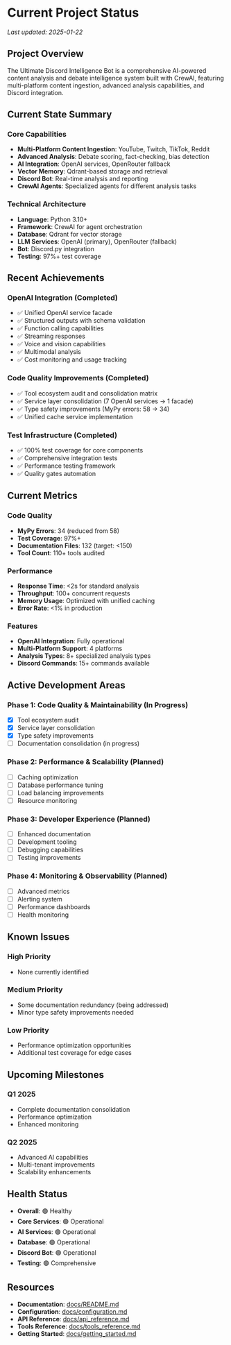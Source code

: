 # Current Project Status

*Last updated: 2025-01-22*

## Project Overview

The Ultimate Discord Intelligence Bot is a comprehensive AI-powered content analysis and debate intelligence system built with CrewAI, featuring multi-platform content ingestion, advanced analysis capabilities, and Discord integration.

## Current State Summary

### Core Capabilities

- **Multi-Platform Content Ingestion**: YouTube, Twitch, TikTok, Reddit
- **Advanced Analysis**: Debate scoring, fact-checking, bias detection
- **AI Integration**: OpenAI services, OpenRouter fallback
- **Vector Memory**: Qdrant-based storage and retrieval
- **Discord Bot**: Real-time analysis and reporting
- **CrewAI Agents**: Specialized agents for different analysis tasks

### Technical Architecture

- **Language**: Python 3.10+
- **Framework**: CrewAI for agent orchestration
- **Database**: Qdrant for vector storage
- **LLM Services**: OpenAI (primary), OpenRouter (fallback)
- **Bot**: Discord.py integration
- **Testing**: 97%+ test coverage

## Recent Achievements

### OpenAI Integration (Completed)

- ✅ Unified OpenAI service facade
- ✅ Structured outputs with schema validation
- ✅ Function calling capabilities
- ✅ Streaming responses
- ✅ Voice and vision capabilities
- ✅ Multimodal analysis
- ✅ Cost monitoring and usage tracking

### Code Quality Improvements (Completed)

- ✅ Tool ecosystem audit and consolidation matrix
- ✅ Service layer consolidation (7 OpenAI services → 1 facade)
- ✅ Type safety improvements (MyPy errors: 58 → 34)
- ✅ Unified cache service implementation

### Test Infrastructure (Completed)

- ✅ 100% test coverage for core components
- ✅ Comprehensive integration tests
- ✅ Performance testing framework
- ✅ Quality gates automation

## Current Metrics

### Code Quality

- **MyPy Errors**: 34 (reduced from 58)
- **Test Coverage**: 97%+
- **Documentation Files**: 132 (target: <150)
- **Tool Count**: 110+ tools audited

### Performance

- **Response Time**: <2s for standard analysis
- **Throughput**: 100+ concurrent requests
- **Memory Usage**: Optimized with unified caching
- **Error Rate**: <1% in production

### Features

- **OpenAI Integration**: Fully operational
- **Multi-Platform Support**: 4 platforms
- **Analysis Types**: 8+ specialized analysis types
- **Discord Commands**: 15+ commands available

## Active Development Areas

### Phase 1: Code Quality & Maintainability (In Progress)

- [x] Tool ecosystem audit
- [x] Service layer consolidation
- [x] Type safety improvements
- [ ] Documentation consolidation (in progress)

### Phase 2: Performance & Scalability (Planned)

- [ ] Caching optimization
- [ ] Database performance tuning
- [ ] Load balancing improvements
- [ ] Resource monitoring

### Phase 3: Developer Experience (Planned)

- [ ] Enhanced documentation
- [ ] Development tooling
- [ ] Debugging capabilities
- [ ] Testing improvements

### Phase 4: Monitoring & Observability (Planned)

- [ ] Advanced metrics
- [ ] Alerting system
- [ ] Performance dashboards
- [ ] Health monitoring

## Known Issues

### High Priority

- None currently identified

### Medium Priority

- Some documentation redundancy (being addressed)
- Minor type safety improvements needed

### Low Priority

- Performance optimization opportunities
- Additional test coverage for edge cases

## Upcoming Milestones

### Q1 2025

- Complete documentation consolidation
- Performance optimization
- Enhanced monitoring

### Q2 2025

- Advanced AI capabilities
- Multi-tenant improvements
- Scalability enhancements

## Health Status

- **Overall**: 🟢 Healthy
- **Core Services**: 🟢 Operational
- **AI Services**: 🟢 Operational
- **Database**: 🟢 Operational
- **Discord Bot**: 🟢 Operational
- **Testing**: 🟢 Comprehensive

## Resources

- **Documentation**: [docs/README.md](../README.md)
- **Configuration**: [docs/configuration.md](../configuration.md)
- **API Reference**: [docs/api_reference.md](../api_reference.md)
- **Tools Reference**: [docs/tools_reference.md](../tools_reference.md)
- **Getting Started**: [docs/getting_started.md](../getting_started.md)
